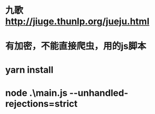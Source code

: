 # 九歌 http://jiuge.thunlp.org/jueju.html
# 有加密，不能直接爬虫，用的js脚本

# yarn install
# node .\main.js --unhandled-rejections=strict